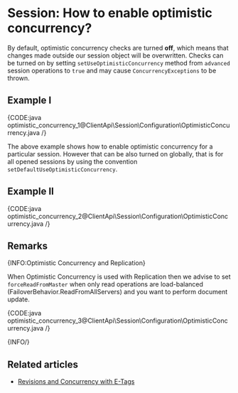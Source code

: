 # Session: How to enable optimistic concurrency?

By default, optimistic concurrency checks are turned **off**, which means that changes made outside our session object will be overwritten.
Checks can be turned on by setting `setUseOptimisticConcurrency` method from `advanced` session operations to `true` and may cause `ConcurrencyExceptions` to be thrown.


## Example I

{CODE:java optimistic_concurrency_1@ClientApi\Session\Configuration\OptimisticConcurrency.java /}

The above example shows how to enable optimistic concurrency for a particular session. However that can be also turned on globally, that is for all opened sessions 
by using the convention `setDefaultUseOptimisticConcurrency`.

## Example II

{CODE:java optimistic_concurrency_2@ClientApi\Session\Configuration\OptimisticConcurrency.java /}

## Remarks

{INFO:Optimistic Concurrency and Replication}

When Optimistic Concurrency is used with Replication then we advise to set `forceReadFromMaster` when only read operations are load-balanced (FailoverBehavior.ReadFromAllServers) and you want to perform document update.

{CODE:java optimistic_concurrency_3@ClientApi\Session\Configuration\OptimisticConcurrency.java /}

{INFO/}

## Related articles

- [Revisions and Concurrency with E-Tags](../../concurrency/revisions-and-concurrency-with-etags)



